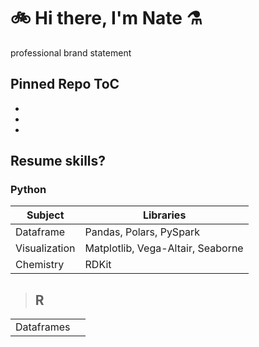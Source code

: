 # 🚲 Hi there, I'm Nate ⚗️

professional brand statement

## Pinned Repo ToC
* 
* 
* 

## Resume skills?

### Python

Subject| Libraries
---|---
Dataframe | Pandas, Polars, PySpark
Visualization | Matplotlib, Vega-Altair, Seaborne
Chemistry | RDKit

> ## R
|||
---|---
Dataframes | 

<!--## Hi there 👋


**Nate-Sheibley/Nate-Sheibley** is a ✨ _special_ ✨ repository because its `README.md` (this file) appears on your GitHub profile.

Here are some ideas to get you started:

- 🔭 I’m currently working on ...
- 🌱 I’m currently learning ...
- 👯 I’m looking to collaborate on ...
- 🤔 I’m looking for help with ...
- 💬 Ask me about ...
- 📫 How to reach me: ...
- 😄 Pronouns: ...
- ⚡ Fun fact: ...
-->
